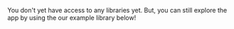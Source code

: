 You don't yet have access to any libraries yet. But, you can still explore the app by using the our example library below!